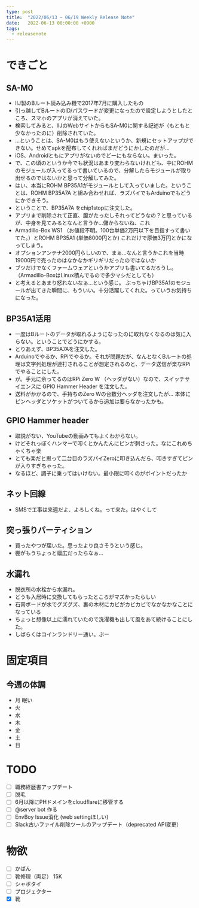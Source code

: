 ```yaml
---
type: post
title:  "2022/06/13 ~ 06/19 Weekly Release Note"
date:   2022-06-13 00:00:00 +0900
tags:
  - releasenote
---
```

# できごと

## SA-M0

* IIJ製のBルート読み込み機で2017年7月に購入したもの
* 引っ越してBルートのID/パスワードが変更になったので設定しようとしたところ、スマホのアプリが消えていた。
* 検索してみると、IIJのWebサイトからもSA-M0に関する記述が（もともと少なかったのに）削除されていた。
* …ということは、SA-M0はもう使えないというか、新規にセットアップができない。せめてapkを配布してくれればまだどうにかしたのだが…
* iOS、Androidともにアプリがないのでどーにもならない。まいった。
* で、この頃のというか今でも状況はあまり変わらないけれども、中にROHMのモジュールが入ってるって書いているので、分解したらモジュールが取り出せるのではないかと思って分解してみた。
* はい、本当にROHM BP35A1がモジュールとして入っていました。ということは、ROHM BP35A7A と組み合わせれば、ラズパイでもArduinoでもどうにかできそう。
* ということで、BP35A7A をchip1stopに注文した。
* アプリまで削除されて正直、腹がたったしそれってどうなの？と思っているが、中身を見てみるとなんと言うか…儲からないね、これ
* Armadillo-Box WS1 （お値段不明。100台単価2万円以下を目指すって書いてた。）とROHM BP35A1 (単価8000円とか) これだけで原価3万円とかになってしまう。
* オプションアンテナ2000円らしいので、まぁ…なんと言うかこれを当時19000円で売ったのはなかなかギリギリだったのではないか
* ブツだけでなくファームウェアというかアプリも書いてるだろうし。（Armadillo-BoxはLinux積んでるので多少マシだとしても）
* と考えるとあまり怒れないなぁ…という感じ。 ぶっちゃけBP35A1のモジュールが出てきた瞬間に、もういい。十分活躍してくれた。っていうお気持ちになった。

## BP35A1活用

* 一度はBルートのデータが取れるようになったのに取れなくなるのは気に入らない。ということでどうにかする。
* とりあえず、BP35A7Aを注文した。
* Arduinoでやるか、RPiでやるか。それが問題だが、なんとなくBルートの処理は文字列処理が連打されることが想定されるのと、データ送信が楽なRPiでやることにした。
* が。手元に余ってるのはRPi Zero W （ヘッダがない）なので、スイッチサイエンスに GPIO Hammer Header を注文した。
* 送料がかかるので、手持ちのZero Wの台数分ヘッダを注文したが… 本体にピンヘッダとソケットがついてるから追加は要らなかったかも。

## GPIO Hammer header

* 取説がない、YouTubeの動画みてもよくわからない。
* けどそれっぽくハンマーで叩くとかんたんにピンが刺さった。なにこれめちゃくちゃ楽
* とても楽だと思って二台目のラズパイZeroに叩き込んだら、叩きすぎてピンが入りすぎちゃった。
* なるほど、調子に乗ってはいけない。最小限に叩くのがポイントだったか

## ネット回線

* SMSで工事は来週だよ、よろしくね。って来た。はやくして

## 突っ張りパーティション

* 買ったやつが届いた。思ったより良さそうという感じ。
* 棚がもうちょっと幅広だったらなぁ…

## 水漏れ

* 脱衣所の水栓から水漏れ。
* どうも入居時に交換してもらったところがマズかったらしい
* 石膏ボードが水でグズグズ、裏の木材にカビがカビカビでなかなかなことになっている
* ちょっと想像以上に濡れていたので洗濯機も出して風をあて続けることにした。
* しばらくはコインランドリー通い。ぶー


# 固定項目

## 今週の体調

* 月 眠い
* 火 
* 水
* 木
* 金 
* 土
* 日

# TODO 

- [ ] 職務経歴書アップデート
- [ ] 脱毛
- [ ] 6月以降にPHドメインをcloudflareに移管する
- [ ] @server bot 作る
- [ ] EnvBoy Issue消化 (web settingほしい)
- [ ] Slack古いファイル削除ツールのアップデート（deprecated API変更）

# 物欲

- [ ] かばん
- [ ] 靴修理（両足） 15K
- [ ] シャボタイ
- [ ] プロジェクター
- [x] 靴
